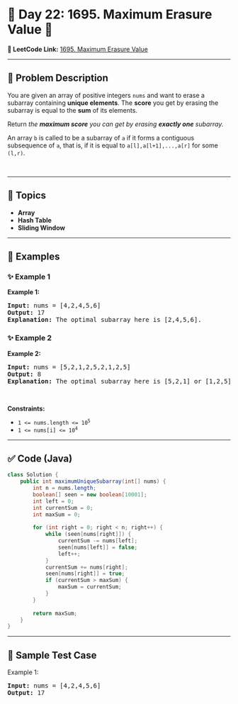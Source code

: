# 📌 Day 22: 1695. Maximum Erasure Value 🎯

**🔗 LeetCode Link:** [1695. Maximum Erasure Value](https://leetcode.com/problems/maximum-erasure-value/)

---

## 🧩 Problem Description

<p>You are given an array of positive integers <code>nums</code> and want to erase a subarray containing&nbsp;<strong>unique elements</strong>. The <strong>score</strong> you get by erasing the subarray is equal to the <strong>sum</strong> of its elements.</p>

<p>Return <em>the <strong>maximum score</strong> you can get by erasing <strong>exactly one</strong> subarray.</em></p>

<p>An array <code>b</code> is called to be a <span class="tex-font-style-it">subarray</span> of <code>a</code> if it forms a contiguous subsequence of <code>a</code>, that is, if it is equal to <code>a[l],a[l+1],...,a[r]</code> for some <code>(l,r)</code>.</p>

<p>&nbsp;</p>
<p><strong class="example">

---

## 🧠 Topics

- Array
- Hash Table
- Sliding Window
---

## 🧩 Examples

### ✨ Example 1

Example 1:</strong></p>

<pre>
<strong>Input:</strong> nums = [4,2,4,5,6]
<strong>Output:</strong> 17
<strong>Explanation:</strong> The optimal subarray here is [2,4,5,6].
</pre>

<p><strong class="example">

### ✨ Example 2

Example 2:</strong></p>

<pre>
<strong>Input:</strong> nums = [5,2,1,2,5,2,1,2,5]
<strong>Output:</strong> 8
<strong>Explanation:</strong> The optimal subarray here is [5,2,1] or [1,2,5].
</pre>

<p>&nbsp;</p>
<p><strong>Constraints:</strong></p>

<ul>
	<li><code>1 &lt;= nums.length &lt;= 10<sup>5</sup></code></li>
	<li><code>1 &lt;= nums[i] &lt;= 10<sup>4</sup></code></li>
</ul>

---

## ✅ Code (Java)

```java
class Solution {
    public int maximumUniqueSubarray(int[] nums) {
        int n = nums.length;
        boolean[] seen = new boolean[10001];
        int left = 0;
        int currentSum = 0;
        int maxSum = 0;
        
        for (int right = 0; right < n; right++) {
            while (seen[nums[right]]) {
                currentSum -= nums[left];
                seen[nums[left]] = false;
                left++;
            }
            currentSum += nums[right];
            seen[nums[right]] = true;
            if (currentSum > maxSum) {
                maxSum = currentSum;
            }
        }
        
        return maxSum;
    }
}
```

---

## 🧪 Sample Test Case


Example 1:</strong></p>

<pre>
<strong>Input:</strong> nums = [4,2,4,5,6]
<strong>Output:</strong> 17
</pre>

<p><strong class="example">


